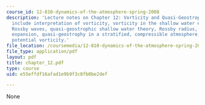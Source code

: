 ```yaml
---
course_id: 12-810-dynamics-of-the-atmosphere-spring-2008
description: 'Lecture notes on Chapter 12: Vorticity and Quasi-Geostrophy. Topics
  include interpretation of vorticity, vorticity in the shallow water equations, filtered
  Rossby waves, quasi-geostrophic shallow water theory, Rossby radius, Rossby number
  expansion, quasi-geostrophy in a stratified, compressible atmosphere, and pseudo
  potential vorticity.'
file_location: /coursemedia/12-810-dynamics-of-the-atmosphere-spring-2008/e55effdf16afad1e9b9f3c8fb0be2def_chapter_12.pdf
file_type: application/pdf
layout: pdf
title: chapter_12.pdf
type: course
uid: e55effdf16afad1e9b9f3c8fb0be2def

---
```

None
